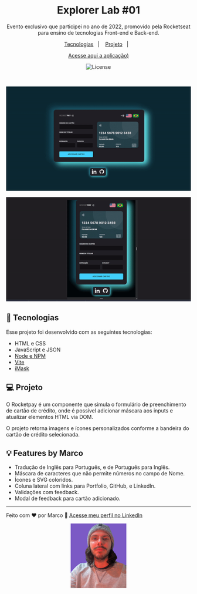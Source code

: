 <h1 align="center"> Explorer Lab #01 </h1>

<p align="center">
Evento exclusivo que participei no ano de 2022, promovido pela Rocketseat para ensino de tecnologias Front-end e Back-end.
</p>

<p align="center">
  <a href="#-tecnologias">Tecnologias</a>&nbsp;&nbsp;&nbsp;|&nbsp;&nbsp;&nbsp;
  <a href="#-projeto">Projeto</a>&nbsp;&nbsp;&nbsp;|&nbsp;&nbsp;&nbsp;
</p>

<p align="center">
<a href="https://rocketseat-creditcard.vercel.app/">Acesse aqui a aplicação)</a>
</p>

<p align="center">
  <img alt="License" src="https://img.shields.io/static/v1?label=license&message=MIT&color=49AA26&labelColor=000000">
</p>

<br>

<p align="center">
  <img alt="rocketpay" src="./public/meugif.gif">
<p align="center">
  <img alt="rocketpay" src="./public/meugif2.gif">

## 🚀 Tecnologias

Esse projeto foi desenvolvido com as seguintes tecnologias:

- HTML e CSS
- JavaScript e JSON
- [Node e NPM](https://nodejs.org/)
- [Vite](https://vitejs.dev/)
- [iMask](https://imask.js.org)

## 💻 Projeto

O Rocketpay é um componente que simula o formulário de preenchimento de cartão de crédito, onde é possível adicionar máscara aos inputs e atualizar elementos HTML via DOM.

O projeto retorna imagens e ícones personalizados conforme a bandeira do cartão de crédito selecionada.

## 💡 Features by Marco

- Tradução de Inglês para Português, e de Português para Inglês.
- Máscara de caracteres que não permite números no campo de Nome.
- Ícones e SVG coloridos.
- Coluna lateral com links para Portfolio, GitHub, e LinkedIn.
- Validações com feedback.
- Modal de feedback para cartão adicionado.

---

Feito com ♥ por Marco :wave: [Acesse meu perfil no LinkedIn](https://www.linkedin.com/in/marco-antonio-faquim-3645ab194/)

<a href="https://www.linkedin.com/in/marco-antonio-faquim-3645ab194/" target="_blank">
<p align="center">
  <img alt="rocketpay" src=".github/profile.png"
  width="30%">
</p>
</a>
